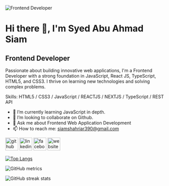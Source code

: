 ![Frontend Developer](https://media.licdn.com/dms/image/D5616AQGPA_jlJR5J9g/profile-displaybackgroundimage-shrink_350_1400/0/1670480565225?e=1704931200&v=beta&t=63xccM2y91_HFgiTjMTBT0DpGtNidMgytcbVIuIA61E)

# Hi there 👋, I'm Syed Abu Ahmad Siam
## Frontend Developer

Passionate about building innovative web applications, I'm a Frontend Developer with a strong foundation in JavaScript, React JS, TypeScript, HTML5, and CSS3. I thrive on learning new technologies and solving complex problems.

Skills: HTML5 / CSS3 / JavaScript / REACTJS / NEXTJS / TypeScript / REST API

- 🌱 I’m currently learning JavaScript in depth. 
- 👯 I’m looking to collaborate on Github. 
- 💬 Ask me about Frontend Web Application Development 
- 📫 How to reach me: siamshahriar390@gmail.com 


[<img src='https://cdn.jsdelivr.net/npm/simple-icons@3.0.1/icons/github.svg' alt='github' height='40'>](https://github.com/siam-26)  [<img src='https://cdn.jsdelivr.net/npm/simple-icons@3.0.1/icons/linkedin.svg' alt='linkedin' height='40'>](https://www.linkedin.com/in/https://www.linkedin.com/in/sayed-siam/)  [<img src='https://cdn.jsdelivr.net/npm/simple-icons@3.0.1/icons/facebook.svg' alt='facebook' height='40'>](https://www.facebook.com/https://www.facebook.com/Md.SayedAbuAhmed/)  [<img src='https://cdn.jsdelivr.net/npm/simple-icons@3.0.1/icons/icloud.svg' alt='website' height='40'>](https://sayedportfolio.netlify.app/)  

[![Top Langs](https://github-readme-stats.vercel.app/api/top-langs/?username=siam-26)](https://github.com/anuraghazra/github-readme-stats)

![GitHub metrics](https://metrics.lecoq.io/siam-26)  

![GitHub streak stats](https://streak-stats.demolab.com/?user=siam-26)  
